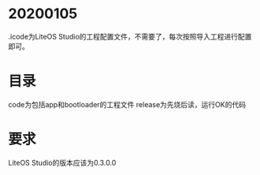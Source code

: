 
# 20200105
.icode为LiteOS Studio的工程配置文件，不需要了，每次按照导入工程进行配置即可。
# 目录
code为包括app和bootloader的工程文件
release为先烧后读，运行OK的代码

# 要求
LiteOS Studio的版本应该为0.3.0.0
